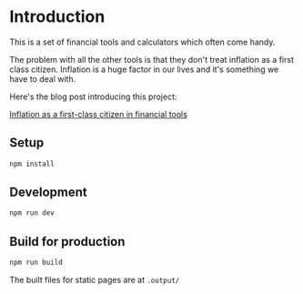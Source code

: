 # Introduction

This is a set of financial tools and calculators which often come handy.

The problem with all the other tools is that they don't treat inflation
as a first class citizen. Inflation is a huge factor in our lives and
it's something we have to deal with.

Here's the blog post introducing this project:

[Inflation as a first-class citizen in financial tools](https://bauva.com/blog/financial-tools-inflation/)

## Setup

```bash
npm install
```

## Development

```bash
npm run dev
```

## Build for production

```bash
npm run build
```


The built files for static pages are at `.output/`

